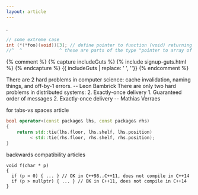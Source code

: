 ```yaml
---
layout: article
---
```


.

```c
// some extreme case
int (*(*foo)(void))[3]; // define pointer to function (void) returning pointer to an array of 3 ints
//^  ^              ^ these are parts of the type "pointer to array of 3 ints"
```

{% comment %}
{% capture includeGuts %}
{% include signup-guts.html %}
{% endcapture %}
{{ includeGuts | replace: '    ', ''}}
{% endcomment %}


There are 2 hard problems in computer science: cache invalidation, naming things, and off-by-1 errors. -- Leon Bambrick
There are only two hard problems in distributed systems: 2. Exactly-once delivery 1. Guaranteed order of messages 2. Exactly-once delivery -- Mathias Verraes

for tabs-vs spaces article

```c++
bool operator<(const package& lhs, const package& rhs)
{
    return std::tie(lhs.floor, lhs.shelf, lhs.position)
         < std::tie(rhs.floor, rhs.shelf, rhs.position);
}
```

backwards compatibility articles

```
void f(char * p)
{
  if (p > 0) { ... } // OK in C++98..C++11, does not compile in C++14
  if (p > nullptr) { ... } // OK in C++11, does not compile in C++14
}
```